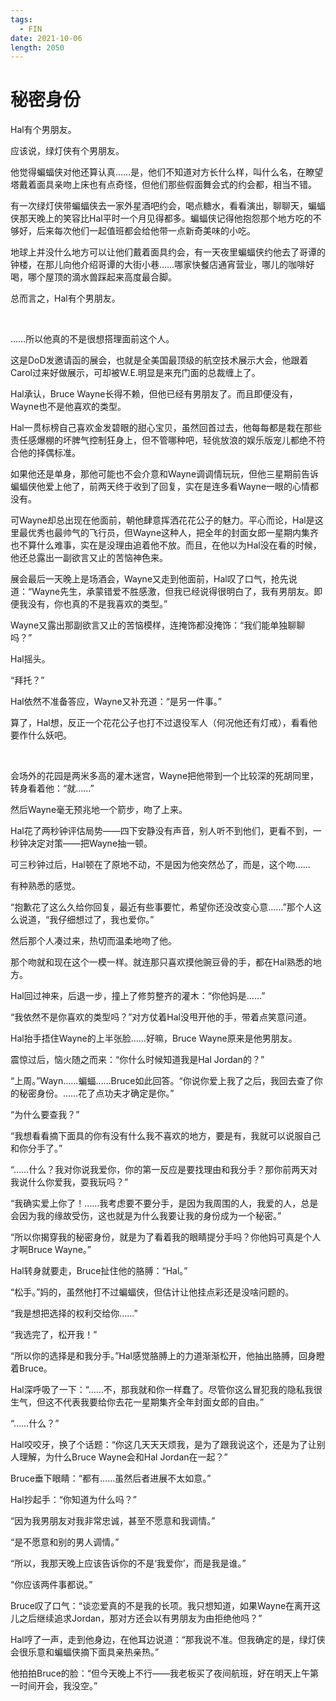 ```yaml
---
tags:
  - FIN
date: 2021-10-06
length: 2050
---
```


# 秘密身份

Hal有个男朋友。

应该说，绿灯侠有个男朋友。

他觉得蝙蝠侠对他还算认真……是，他们不知道对方长什么样，叫什么名，在瞭望塔戴着面具亲吻上床也有点奇怪，但他们那些假面舞会式的约会都，相当不错。

有一次绿灯侠带蝙蝠侠去一家外星酒吧约会，喝点糖水，看看演出，聊聊天，蝙蝠侠那天晚上的笑容比Hal平时一个月见得都多。蝙蝠侠记得他抱怨那个地方吃的不够好，后来每次他们一起值班都会给他带一点新奇美味的小吃。

地球上并没什么地方可以让他们戴着面具约会，有一天夜里蝙蝠侠约他去了哥谭的钟楼，在那儿向他介绍哥谭的大街小巷……哪家快餐店通宵营业，哪儿的咖啡好喝，哪个屋顶的滴水兽踩起来高度最合脚。

总而言之，Hal有个男朋友。

<br>

……所以他真的不是很想搭理面前这个人。

这是DoD发邀请函的展会，也就是全美国最顶级的航空技术展示大会，他跟着Carol过来好做展示，可却被W.E.明显是来充门面的总裁缠上了。

Hal承认，Bruce Wayne长得不赖，但他已经有男朋友了。而且即便没有，Wayne也不是他喜欢的类型。

Hal一贯标榜自己喜欢金发碧眼的甜心宝贝，虽然回首过去，他每每都是栽在那些责任感爆棚的坏脾气控制狂身上，但不管哪种吧，轻佻放浪的娱乐版宠儿都绝不符合他的择偶标准。

如果他还是单身，那他可能也不会介意和Wayne调调情玩玩，但他三星期前告诉蝙蝠侠他爱上他了，前两天终于收到了回复，实在是连多看Wayne一眼的心情都没有。

可Wayne却总出现在他面前，朝他肆意挥洒花花公子的魅力。平心而论，Hal是这里最优秀也最帅气的飞行员，但Wayne这种人，把全年的封面女郎一星期内集齐也不算什么难事，实在是没理由追着他不放。而且，在他以为Hal没在看的时候，他还总露出一副欲言又止的苦恼神色来。

展会最后一天晚上是场酒会，Wayne又走到他面前，Hal叹了口气，抢先说道：“Wayne先生，承蒙错爱不胜感激，但我已经说得很明白了，我有男朋友。即便我没有，你也真的不是我喜欢的类型。”

Wayne又露出那副欲言又止的苦恼模样，连掩饰都没掩饰：“我们能单独聊聊吗？”

Hal摇头。

“拜托？”

Hal依然不准备答应，Wayne又补充道：“是另一件事。”

算了，Hal想，反正一个花花公子也打不过退役军人（何况他还有灯戒），看看他要作什么妖吧。

<br>

会场外的花园是两米多高的灌木迷宫，Wayne把他带到一个比较深的死胡同里，转身看着他：“就……”

然后Wayne毫无预兆地一个箭步，吻了上来。

Hal花了两秒钟评估局势——四下安静没有声音，别人听不到他们，更看不到，一秒钟决定对策——把Wayne抽一顿。

可三秒钟过后，Hal顿在了原地不动，不是因为他突然怂了，而是，这个吻……

有种熟悉的感觉。

“抱歉花了这么久给你回复，最近有些事要忙，希望你还没改变心意……”那个人这么说道，“我仔细想过了，我也爱你。”

然后那个人凑过来，热切而温柔地吻了他。

那个吻就和现在这个一模一样。就连那只喜欢摸他豌豆骨的手，都在Hal熟悉的地方。

Hal回过神来，后退一步，撞上了修剪整齐的灌木：“你他妈是……”

“我依然不是你喜欢的类型吗？”对方仗着Hal没甩开他的手，带着点笑意问道。

Hal抬手捂住Wayne的上半张脸……好嘛，Bruce Wayne原来是他男朋友。

震惊过后，恼火随之而来：“你什么时候知道我是Hal Jordan的？”

“上周。”Wayn……蝙蝠……Bruce如此回答。“你说你爱上我了之后，我回去查了你的秘密身份。……花了点功夫才确定是你。”

“为什么要查我？”

“我想看看摘下面具的你有没有什么我不喜欢的地方，要是有，我就可以说服自己和你分手了。”

“……什么？我对你说我爱你，你的第一反应是要找理由和我分手？那你前两天对我说什么你爱我，耍我玩吗？”

“我确实爱上你了！……我考虑要不要分手，是因为我周围的人，我爱的人，总是会因为我的缘故受伤，这也就是为什么我要让我的身份成为一个秘密。”

“所以你揭穿我的秘密身份，就是为了看着我的眼睛提分手吗？你他妈可真是个人才啊Bruce Wayne。”

Hal转身就要走，Bruce扯住他的胳膊：“Hal。”

“松手。”妈的，虽然他打不过蝙蝠侠，但估计让他挂点彩还是没啥问题的。

“我是想把选择的权利交给你……”

“我选完了，松开我！”

“所以你的选择是和我分手。”Hal感觉胳膊上的力道渐渐松开，他抽出胳膊，回身瞪着Bruce。

Hal深呼吸了一下：“……不，那我就和你一样蠢了。尽管你这么冒犯我的隐私我很生气，但这不代表我要给你去花一星期集齐全年封面女郎的自由。”

“……什么？”

Hal咬咬牙，换了个话题：“你这几天天天烦我，是为了跟我说这个，还是为了让别人理解，为什么Bruce Wayne会和Hal Jordan在一起？”

Bruce垂下眼睛：“都有……虽然后者进展不太如意。”

Hal抄起手：“你知道为什么吗？”

“因为我男朋友对我非常忠诚，甚至不愿意和我调情。”

“是不愿意和别的男人调情。”

“所以，我那天晚上应该告诉你的不是‘我爱你’，而是我是谁。”

“你应该两件事都说。”

Bruce叹了口气：“谈恋爱真的不是我的长项。我只想知道，如果Wayne在离开这儿之后继续追求Jordan，那对方还会以有男朋友为由拒绝他吗？”

Hal哼了一声，走到他身边，在他耳边说道：“那我说不准。但我确定的是，绿灯侠会很乐意和蝙蝠侠摘下面具亲热亲热。”

他拍拍Bruce的脸：“但今天晚上不行——我老板买了夜间航班，好在明天上午第一时间开会，我没空。”
